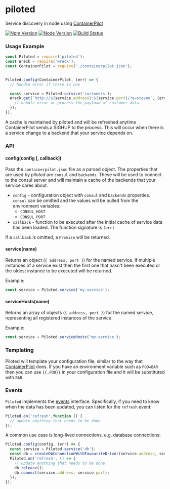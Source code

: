 # piloted
Service discovery in node using [ContainerPilot](https://www.joyent.com/containerpilot)

[![Npm Version](https://img.shields.io/npm/v/piloted.svg)](https://npmjs.com/package/piloted)
[![Node Version](https://img.shields.io/node/v/piloted.svg)](https://npmjs.com/package/piloted)
[![Build Status](https://secure.travis-ci.org/joyent/node-piloted.svg)](http://travis-ci.org/joyent/node-piloted)


### Usage Example

```js
const Piloted = require('piloted');
const Wreck = require('wreck');
const ContainerPilot = require('./containerpilot.json');


Piloted.config(ContainerPilot, (err) => {
  // handle error if there is one

  const service = Piloted.service('customers');
  Wreck.get(`http://${service.address}:${service.port}/?q=steven`, (err, res, payload) => {
    // handle error or process the payload of customer data
  });
});
```

A cache is maintained by piloted and will be refreshed anytime ContainerPilot sends
a SIGHUP to the process. This will occur when there is a service change to a
backend that your service depends on.

### API

#### config(config [, callback])

Pass the `containerpilot.json` file as a parsed object. The properties that are
used by _piloted_ are `consul` and `backends`. These will be used to connect to
the consul server and will maintain a cache of the backends that your service
cares about.

* `config` - configuration object with `consul` and `backends` properties. `consul` can
  be omitted and the values will be pulled from the environment variables:
  - `CONSUL_HOST`
  - `CONSUL_PORT`
* `callback` - function to be executed after the initial cache of service data has
been loaded. The function signature is `(err)`

If a `callback` is omitted, a `Promise` will be returned.


#### service(name)

Returns an object (`{ address, port }`) for the named service. If multiple instances
of a service exist then the first one that hasn't been executed or the oldest instance
to be executed will be returned.

Example:

```js
const service = Piloted.service('my-service');
```


#### serviceHosts(name)

Returns an array of objects (`{ address, port }`) for the named service,
representing all registered instances of the service.

Example:

```js
const service = Piloted.serviceHosts('my-service');
```

### Templating

Piloted will template your configuration file, similar to the way that
[ContainerPilot](https://www.joyent.com/containerpilot/docs/configuration)
does. If you have an environment variable such as `FOO=BAR` then you can use
`{{.FOO}}` in your configuration file and it will be substituted with `BAR`.

### Events
`Piloted` implements the [events](https://nodejs.org/docs/latest/api/events.html) interface. Specifically, if you need to know when the data has been updated, you can listen for the `refresh` event:

```js
Piloted.on('refresh',function () {
  // update anything that needs to be done
});
```

A common use case is long-lived connections, e.g. database connections:

```js
Piloted.config(config, (err) => {
  const service = Piloted.service('db');
  const db = createDbConnectionWithFavouriteDriver(service.address, services.port);
  Piloted.on('refresh', () => {
    // update anything that needs to be done
    db.release();
    db.connect(service.address, service.port);
  });
});
```
